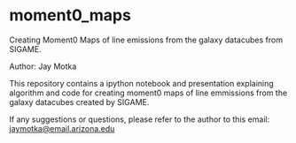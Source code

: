 # moment0_maps
Creating Moment0 Maps of line emissions from the galaxy datacubes from SIGAME.

Author: Jay Motka

This repository contains a ipython notebook and presentation explaining algorithm and code for creating moment0 maps of line emmissions from the galaxy datacubes created by SIGAME.

If any suggestions or questions, please refer to the author to this email: jaymotka@email.arizona.edu
